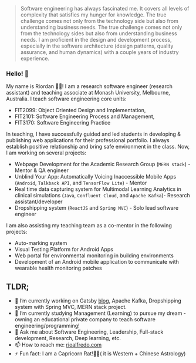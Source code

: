 
<!--
**riordanalfredo/riordanalfredo** is a ✨ _special_ ✨ repository because its `README.md` (this file) appears on your GitHub profile.
Here are some ideas to get you started:
-->
> Software engineering has always fascinated me. It covers all levels of complexity that satisfies my hunger for knowledge. The true challenge comes not only from the technology side but also from understanding business needs. The true challenge comes not only from the technology sides but also from understanding business needs. I am proficient in the design and development process, especially in the software architecture (design patterns, quality assurance, and human dynamics) with a couple years of industry experience.

### Hello! 👋

My name is Riordan 👨‍🚀! I am a research software engineer (research assistant) and teaching associate at Monash University, Melbourne, Australia. I teach software engineering core units:
- FIT2099: Object Oriented Design and Implementation, 
- FIT2101: Software Engineering Process and Management, 
- FIT3170: Software Engineering Practice

In teaching, I have successfully guided and led students in developing & publishing web applications for their professional portfolio. I always establish positive relationship and bring safe environment in the class. Now, I am working on several projects:
- Webpage Development for the Academic Research Group (`MERN stack`) - Mentor & QA engineer
- Unblind Your App: Automatically Voicing Inaccessible Mobile Apps (`Android`, `Talkback API`, and `TensorFlow Lite`) - Mentor
- Real time data capturing system for Multimodal Learning Analytics in clinical simulations (`Java`, `Confluent Cloud`, and `Apache Kafka`)- Research assistant/developer
- Dropshipping system (`ReactJS` and `Spring MVC`) - Solo lead software engineer

I am also assisting my teaching team as a co-mentor in the following projects:
- Auto-marking system 
- Visual Testing Platform for Android Apps 
- Web portal for environmental monitoring in building environments 
- Development of an Android mobile application to communicate with wearable health monitoring patches

## TLDR;
- 🔭 I’m currently working on Gatsby [blog](rioalfredo.com), Apache Kafka, Dropshipping system with Spring MVC, MERN stack project.
- 🌱 I’m currently studying Management (Learning) to pursue my dream - owning an educational private company to teach software engineering/programming!
- 💬 Ask me about Software Engineering, Leadership, Full-stack development, Research, Deep learning, etc.
- 📫 How to reach me: [rioalfredo.com](rioalfredo.com)
- ⚡ Fun fact: I am a Capricorn Rat!🐐🐀( it is Western + Chinese Astrology)

